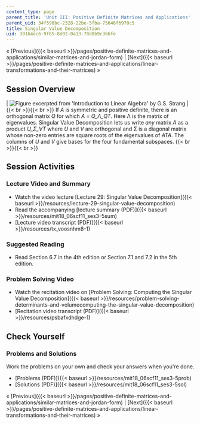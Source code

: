 ```yaml
---
content_type: page
parent_title: 'Unit III: Positive Definite Matrices and Applications'
parent_uid: 34f596bc-2328-22be-5fba-75646f6970c5
title: Singular Value Decomposition
uid: 30164ec6-9f85-8d02-0a13-78d8b9c366fe
---
```


« [Previous]({{< baseurl >}}/pages/positive-definite-matrices-and-applications/similar-matrices-and-jordan-form) | [Next]({{< baseurl >}}/pages/positive-definite-matrices-and-applications/linear-transformations-and-their-matrices) »

Session Overview
----------------

| ![Figure excerpted from 'Introduction to Linear Algebra' by G.S. Strang](BASEURL_PLACEHOLDER/resources/3_5) |  {{< br >}}{{< br >}} If _A_ is symmetric and positive definite, there is an orthogonal matrix _Q_ for which _A_ = _Q_Λ_QT_. Here Λ is the matrix of eigenvalues. Singular Value Decomposition lets us write _any_ matrix _A_ as a product _U_Σ_VT_ where _U_ and _V_ are orthogonal and Σ is a diagonal matrix whose non-zero entries are square roots of the eigenvalues of _ATA_. The columns of _U_ and _V_ give bases for the four fundamental subspaces. {{< br >}}{{< br >}}  

Session Activities
------------------

### Lecture Video and Summary

*   Watch the video lecture [Lecture 29: Singular Value Decomposition]({{< baseurl >}}/resources/lecture-29-singular-value-decomposition)
*   Read the accompanying [lecture summary (PDF)]({{< baseurl >}}/resources/mit18_06scf11_ses3-5sum)
*   [Lecture video transcript (PDF)]({{< baseurl >}}/resources/tx_voosnhm8-1)

### Suggested Reading

*   Read Section 6.7 in the 4th edition or Section 7.1 and 7.2 in the 5th edition.

### Problem Solving Video

*   Watch the recitation video on [Problem Solving: Computing the Singular Value Decomposition]({{< baseurl >}}/resources/problem-solving-determinants-and-volumecomputing-the-singular-value-decomposition)
*   [Recitation video transcript (PDF)]({{< baseurl >}}/resources/psbafxdhdge-1)

Check Yourself
--------------

### Problems and Solutions

Work the problems on your own and check your answers when you're done.

*   [Problems (PDF)]({{< baseurl >}}/resources/mit18_06scf11_ses3-5prob)
*   [Solutions (PDF)]({{< baseurl >}}/resources/mit18_06scf11_ses3-5sol)

« [Previous]({{< baseurl >}}/pages/positive-definite-matrices-and-applications/similar-matrices-and-jordan-form) | [Next]({{< baseurl >}}/pages/positive-definite-matrices-and-applications/linear-transformations-and-their-matrices) »